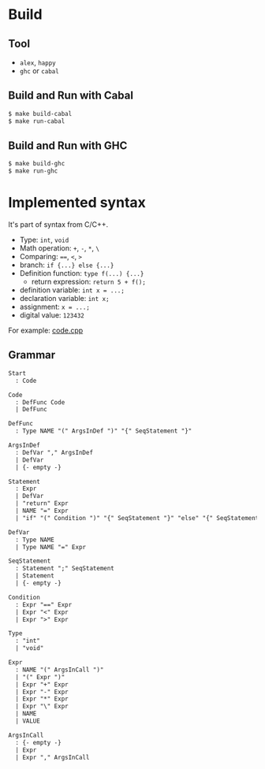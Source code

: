 # Build
## Tool

- `alex`, `happy`
- `ghc` or `cabal`

## Build and Run with Cabal

```bash
$ make build-cabal
$ make run-cabal
```

## Build and Run with GHC

```bash
$ make build-ghc
$ make run-ghc
```

# Implemented syntax

It's part of syntax from C/C++.

- Type: `int`, `void`
- Math operation: `+`, `-`, `*`, `\`
- Comparing: `==`, `<`, `>`
- branch: `if {...} else {...}`
- Definition function: `type f(...) {...}`
  - return expression: `return 5 + f();`
- definition variable: `int x = ...;`
- declaration variable: `int x;`
- assignment: `x = ...;`
- digital value: `123432`

For example: [code.cpp](https://github.com/GoPavel/syntax-tree/blob/master/code.cpp)

## Grammar

```yacc
Start
  : Code

Code
  : DefFunc Code
  | DefFunc

DefFunc
  : Type NAME "(" ArgsInDef ")" "{" SeqStatement "}"

ArgsInDef
  : DefVar "," ArgsInDef
  | DefVar
  | {- empty -}

Statement
  : Expr
  | DefVar
  | "return" Expr
  | NAME "=" Expr
  | "if" "(" Condition ")" "{" SeqStatement "}" "else" "{" SeqStatement "}"

DefVar
  : Type NAME
  | Type NAME "=" Expr

SeqStatement
  : Statement ";" SeqStatement
  | Statement
  | {- empty -}

Condition
  : Expr "==" Expr
  | Expr "<" Expr
  | Expr ">" Expr

Type
  : "int"
  | "void"

Expr
  : NAME "(" ArgsInCall ")"
  | "(" Expr ")"
  | Expr "+" Expr
  | Expr "-" Expr
  | Expr "*" Expr
  | Expr "\" Expr
  | NAME
  | VALUE

ArgsInCall
  : {- empty -}
  | Expr
  | Expr "," ArgsInCall
```
